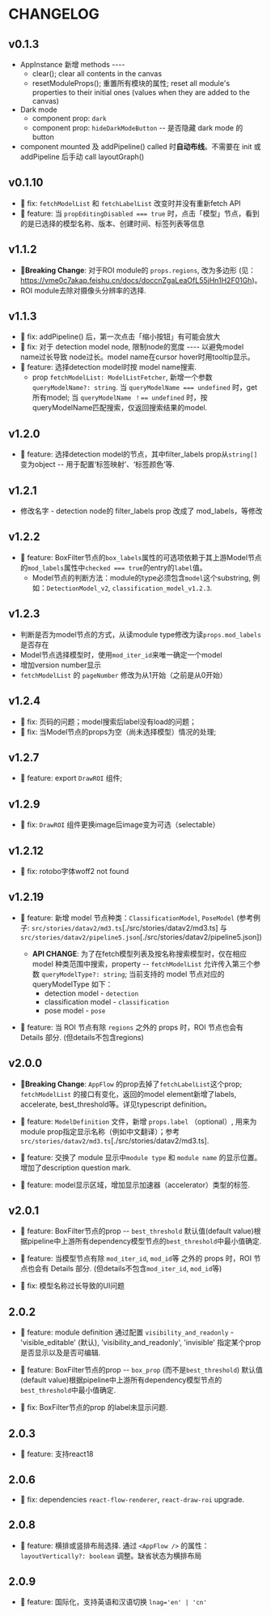 
# CHANGELOG

## v0.1.3

- AppInstance 新增 methods ----
  - clear(); clear all contents in the canvas
  - resetModuleProps(); 重置所有模块的属性; reset all module's properties to their initial ones (values when they are added to the canvas)
- Dark mode
  - component prop: `dark`
  - component prop: `hideDarkModeButton` -- 是否隐藏 dark mode 的 button
- component mounted 及 addPipeline() called 时**自动布线**。不需要在 init 或 addPipeline 后手动 call layoutGraph()

## v0.1.10

- 🐛 fix: `fetchModelList` 和 `fetchLabelList` 改变时并没有重新fetch API
- 🍗 feature: 当 `propEditingDisabled === true` 时，点击「模型」节点，看到的是已选择的模型名称、版本、创建时间、标签列表等信息

## v1.1.2

- **🚨Breaking Change**: 对于ROI module的 `props.regions`, 改为多边形 (见：https://vme0c7akap.feishu.cn/docs/doccnZgaLeaOfL55jHn1H2F01Gh)。
- ROI module去除对摄像头分辨率的选择.

## v1.1.3

- 🐛 fix: addPipeline() 后，第一次点击「缩小按钮」有可能会放大
- 🐛 fix: 对于 detection model node, 限制node的宽度 ---- 以避免model name过长导致
node过长。model name在cursor hover时用tooltip显示。
- 🍗 feature: 选择detection model时按 model name搜索.
  - prop `fetchModelList: ModelListFetcher`, 新增一个参数`queryModelName?: string`. 当 `queryModelName === undefined` 时，get所有model; 当 `queryModelName ！== undefined` 时，按queryModelName匹配搜索，仅返回搜索结果的model.

## v1.2.0

- 🍗 feature: 选择detection model的节点，其中filter_labels prop从`string[]`变为object -- 用于配置‘标签映射’、‘标签颜色’等.

## v1.2.1

- 修改名字 - detection node的 filter_labels prop 改成了 mod_labels，等修改

## v1.2.2

- 🍗 feature: BoxFilter节点的`box_labels`属性的可选项依赖于其上游Model节点的`mod_labels`属性中`checked === true`的entry的`label`值。
  - Model节点的判断方法：module的type必须包含`model`这个substring, 例如：`DetectionModel_v2`, `classification_model_v1.2.3`.

## v1.2.3

- 判断是否为model节点的方式，从读module type修改为读`props.mod_labels`是否存在
- Model节点选择模型时，使用`mod_iter_id`来唯一确定一个model
- 增加version number显示
- `fetchModelList` 的 `pageNumber` 修改为从1开始（之前是从0开始）

## v1.2.4

- 🐛 fix: 页码的问题；model搜索后label没有load的问题；
- 🐛 fix: 当Model节点的props为空（尚未选择模型）情况的处理;

## v1.2.7

- 🍗 feature: export `DrawROI` 组件;

## v1.2.9

- 🐛 fix: `DrawROI` 组件更换image后image变为可选（selectable）

## v1.2.12

- 🐛 fix: rotobo字体woff2 not found

## v1.2.19

- 🍗 feature: 新增 model 节点种类：`ClassificationModel`, `PoseModel` (参考例子: `src/stories/datav2/md3.ts`[./src/stories/datav2/md3.ts] 与 `src/stories/datav2/pipeline5.json`[./src/stories/datav2/pipeline5.json])

  - **API CHANGE**: 为了在fetch模型列表及按名称搜索模型时，仅在相应 model 种类范围中搜索，property -- `fetchModelList` 允许传入第三个参数 `queryModelType?: string`; 当前支持的 model 节点对应的 queryModelType 如下：
    - detection model - `detection`
    - classification model - `classification`
    - pose model - `pose`

- 🍗 feature: 当 ROI 节点有除 `regions` 之外的 props 时，ROI 节点也会有 Details 部分. (但details不包含regions)

## v2.0.0

- **🚨Breaking Change**: `AppFlow` 的prop去掉了`fetchLabelList`这个prop; `fetchModelList` 的接口有变化，返回的model element新增了labels, accelerate, best_threshold等。详见typescript definition。

- 🍗 feature: `ModelDefinition` 文件，新增 `props.label` （optional）, 用来为module prop指定显示名称（例如中文翻译）；参考 `src/stories/datav2/md3.ts`[./src/stories/datav2/md3.ts].

- 🍗 feature: 交换了 module 显示中`module type` 和 `module name` 的显示位置。增加了description question mark.

- 🍗 feature: model显示区域，增加显示加速器（accelerator）类型的标签.

## v2.0.1

- 🍗 feature: BoxFilter节点的prop -- `best_threshold` 默认值(default value)根据pipeline中上游所有dependency模型节点的`best_threshold`中最小值确定.

- 🍗 feature: 当模型节点有除 `mod_iter_id`, `mod_id`等 之外的 props 时，ROI 节点也会有 Details 部分. (但details不包含`mod_iter_id`, `mod_id`等)

- 🐛 fix: 模型名称过长导致的UI问题

## 2.0.2

- 🍗 feature: module definition 通过配置 `visibility_and_readonly` - 'visible_editable' (默认), 'visibility_and_readonly', 'invisible' 指定某个prop是否显示以及是否可编辑.

- 🍗 feature: BoxFilter节点的prop -- `box_prop` (而不是`best_threshold`) 默认值(default value)根据pipeline中上游所有dependency模型节点的`best_threshold`中最小值确定.

- 🐛 fix: BoxFilter节点的prop 的label未显示问题.

## 2.0.3

- 🍗 feature: 支持react18

## 2.0.6

- 🐛 fix: dependencies `react-flow-renderer`, `react-draw-roi` upgrade.

## 2.0.8

- 🍗 feature: 横排或竖排布局选择. 通过 `<AppFlow />` 的属性： `layoutVertically?: boolean` 调整。缺省状态为横排布局

## 2.0.9

-  🍗 feature: 国际化，支持英语和汉语切换 `lnag='en' | 'cn'`